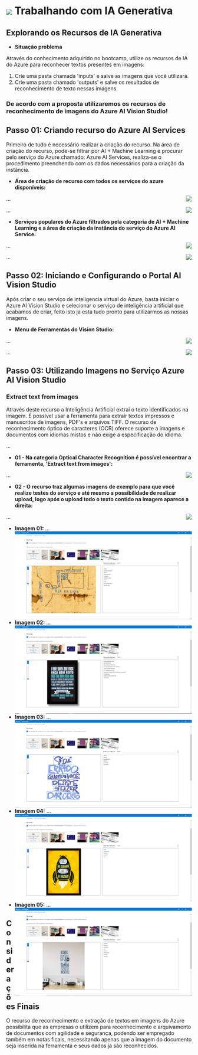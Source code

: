 <h1>
    <a href="https://www.dio.me/">
     <img align="center" width="60px" src="https://hermes.dio.me/lab_projects/badges/c1203540-e5d4-40d1-a1e8-a7e0387d8abe.png"></a>
    <span> 
Trabalhando com IA Generativa
</span>
</h1>

## Explorando os Recursos de IA Generativa

- **Situação problema**

Através do conhecimento adquirido no bootcamp, utilize os recursos de IA do Azure para reconhecer textos presentes em imagens:

1. Crie uma pasta chamada 'inputs' e salve as imagens que você utilizará.
2. Crie uma pasta chamado 'outputs' e salve os resultados de reconhecimento de texto nessas imagens.

### De acordo com a proposta utilizaremos os recursos de reconhecimento de imagens do Azure AI Vision Studio!

## Passo 01: Criando recurso do Azure AI Services

Primeiro de tudo é necessário realizar a criação do recurso. Na área de criação do recurso, pode-se filtrar por AI + Machine Learning e procurar pelo serviço do Azure chamado: Azure AI Services, realiza-se o procedimento preenchendo com os dados necessários para a criação da instância.

- **Área de criação de recurso com todos os serviços do azure disponíveis:**
<img align="right" src="https://raw.githubusercontent.com/carlossilvacosta/Microsoft-Azure-AI-Fundamentals-DIO/main/Imagens/Trabalhando%20com%20Vis%C3%A3o%20Computacional%20-%20DP02/foto00.png" width=""/>

...

<img align="right" src="https://raw.githubusercontent.com/carlossilvacosta/Microsoft-Azure-AI-Fundamentals-DIO/main/Imagens/Trabalhando%20com%20Vis%C3%A3o%20Computacional%20-%20DP02/foto01.png" width=""/>

...

- **Serviços populares do Azure filtrados pela categoria de AI + Machine Learning e a área de criação da instância do serviço do Azure AI Service:**
<img align="right" src="https://raw.githubusercontent.com/carlossilvacosta/Microsoft-Azure-AI-Fundamentals-DIO/main/Imagens/Trabalhando%20com%20Vis%C3%A3o%20Computacional%20-%20DP02/foto02.png" width=""/>

...

<img align="right" src="https://raw.githubusercontent.com/carlossilvacosta/Microsoft-Azure-AI-Fundamentals-DIO/main/Imagens/Trabalhando%20com%20Vis%C3%A3o%20Computacional%20-%20DP02/foto03.png" width=""/>

...

## Passo 02: Iniciando e Configurando o Portal AI Vision Studio

Após criar o seu serviço de inteligencia virtual do Azure, basta iniciar o Azure AI Vision Studio e selecionar o serviço de inteligência artificial que acabamos de criar, feito isto ja esta tudo pronto para utilizarmos as nossas imagens.

- **Menu de Ferramentas do Vision Studio:**
<img align="right" src="https://raw.githubusercontent.com/carlossilvacosta/Microsoft-Azure-AI-Fundamentals-DIO/main/Imagens/Trabalhando%20com%20Vis%C3%A3o%20Computacional%20-%20DP02/foto04.png" width=""/>

...

<img align="right" src="https://raw.githubusercontent.com/carlossilvacosta/Microsoft-Azure-AI-Fundamentals-DIO/main/Imagens/Trabalhando%20com%20Vis%C3%A3o%20Computacional%20-%20DP02/foto05.png" width=""/>

...

## Passo 03: Utilizando Imagens no Serviço Azure AI Vision Studio

### Extract text from images
Através deste recurso a Inteligência Artificial extrai o texto identificados na imagem. É possível usar a ferramenta para extrair textos impressos e manuscritos de imagens, PDF's e arquivos TIFF. O recurso de reconhecimento óptico de caracteres (OCR) oferece suporte a imagens e documentos com idiomas mistos e não exige a especificação do idioma.

...

- **01 - Na categoria Optical Character Recognition é possível encontrar a ferramenta, 'Extract text from images':**
<img align="right" src="https://raw.githubusercontent.com/carlossilvacosta/Microsoft-Azure-AI-Fundamentals-DIO/main/Imagens/Trabalhando%20com%20Vis%C3%A3o%20Computacional%20-%20DP02/foto09.png" width=""/> 

...

- **02 - O recurso traz algumas imagens de exemplo para que você realize testes do serviço e até mesmo a possibilidade de realizar upload, logo após o upload todo o texto contido na imagem aparece a direita:**
<img align="right" src="https://raw.githubusercontent.com/carlossilvacosta/Microsoft-Azure-AI-Fundamentals-DIO/main/Imagens/Trabalhando%20com%20Vis%C3%A3o%20Computacional%20-%20DP02/foto10.png" width=""/> 

...

- **Imagem 01:**
<img align="right" src="https://raw.githubusercontent.com/carlossilvacosta/Microsoft-Azure-AI-Fundamentals-DIO/main/DP05%20-%20Trabalhando%20com%20IA%20Generativa/outputs/foto00.png" width=""/> ... 

- **Imagem 02:**
<img align="right" src="https://raw.githubusercontent.com/carlossilvacosta/Microsoft-Azure-AI-Fundamentals-DIO/main/DP05%20-%20Trabalhando%20com%20IA%20Generativa/outputs/foto01.png" width=""/> ... 

- **Imagem 03:**
<img align="right" src="https://raw.githubusercontent.com/carlossilvacosta/Microsoft-Azure-AI-Fundamentals-DIO/main/DP05%20-%20Trabalhando%20com%20IA%20Generativa/outputs/foto02.png" width=""/> ... 

- **Imagem 04:**
<img align="right" src="https://raw.githubusercontent.com/carlossilvacosta/Microsoft-Azure-AI-Fundamentals-DIO/main/DP05%20-%20Trabalhando%20com%20IA%20Generativa/outputs/foto03.png" width=""/> ... 

- **Imagem 05:**
<img align="right" src="https://raw.githubusercontent.com/carlossilvacosta/Microsoft-Azure-AI-Fundamentals-DIO/main/DP05%20-%20Trabalhando%20com%20IA%20Generativa/outputs/foto04.png" width=""/> ... 

## Considerações Finais

O recurso de reconhecimento e extração de textos em imagens do Azure possibilita que as empresas o utilizem para reconhecimento e arquivamento de documentos com agilidade e segurança, podendo ser empregado também em notas ficais, necessitando apenas que a imagem do documento seja inserida na ferramenta e seus dados ja são reconhecidos.